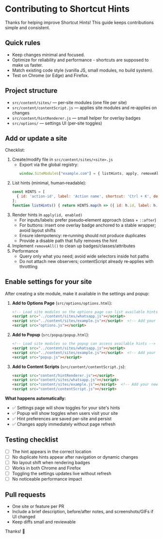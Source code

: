 # Contributing to Shortcut Hints

Thanks for helping improve Shortcut Hints! This guide keeps contributions simple and consistent.

## Quick rules
- Keep changes minimal and focused.
- Optimize for reliability and performance - shortcuts are supposed to make us faster.
- Match existing code style (vanilla JS, small modules, no build system).
- Test on Chrome (or Edge) and Firefox.

## Project structure
- `src/content/sites/` — per‑site modules (one file per site)
- `src/content/contentScript.js` — applies site modules and re‑applies on changes
- `src/content/hintRenderer.js` — small helper for overlay badges
- `src/options/` — settings UI (per‑site toggles)

## Add or update a site
Checklist:
1. Create/modify file in `src/content/sites/<site>.js`
   - Export via the global registry:
     ```js
     window.SiteModules["example.com"] = { listHints, apply, removeAll };
     ```
2. List hints (minimal, human‑readable):
   ```js
   const HINTS = [
     { id: 'action-id', label: 'Action name', shortcut: 'Ctrl + K', defaultEnabled: true }
   ];
   function listHints() { return HINTS.map(h => ({ id: h.id, label: h.label, shortcut: h.shortcut, defaultEnabled: !!h.defaultEnabled })); }
   ```
3. Render hints in `apply(id, enabled)`
   - For inputs/labels: prefer pseudo‑element approach (class + `::after`)
   - For buttons: insert one overlay badge anchored to a stable wrapper; avoid layout shifts
   - Ensure idempotency: re‑running should not produce duplicates
   - Provide a disable path that fully removes the hint
4. Implement `removeAll()` to clean up badges/classes/attributes
5. Performance
   - Query only what you need; avoid wide selectors inside hot paths
   - Do not attach new observers; contentScript already re‑applies with throttling

## Enable settings for your site
After creating a site module, make it available in the settings and popup:

1. **Add to Options Page** (`src/options/options.html`):
   ```html
   <!-- Load site modules so the options page can list available hints -->
   <script src="../content/sites/whatsapp.js"></script>
   <script src="../content/sites/example.js"></script>  <!-- Add your new site -->
   <script src="options.js"></script>
   ```

2. **Add to Popup** (`src/popup/popup.html`):
   ```html
   <!-- Load site modules so the popup can access available hints -->
   <script src="../content/sites/whatsapp.js"></script>
   <script src="../content/sites/example.js"></script>  <!-- Add your new site -->
   <script src="popup.js"></script>
   ```

3. **Add to Content Scripts** (`src/content/contentScript.js`):
   ```html
   <script src="content/hintRenderer.js"></script>
   <script src="content/sites/whatsapp.js"></script>
   <script src="content/sites/example.js"></script>  <!-- Add your new site -->
   <script src="content/contentScript.js"></script>
   ```

**What happens automatically:**
- ✅ Settings page will show toggles for your site's hints
- ✅ Popup will show toggles when users visit your site
- ✅ Hint preferences are saved per-site and persist
- ✅ Changes apply immediately without page refresh

## Testing checklist
- [ ] The hint appears in the correct location
- [ ] No duplicate hints appear after navigation or dynamic changes
- [ ] No layout shift when rendering badges
- [ ] Works in both Chrome and Firefox
- [ ] Toggling the settings updates live without refresh
- [ ] No noticeable performance impact

## Pull requests
- One site or feature per PR
- Include a brief description, before/after notes, and screenshots/GIFs if UI changed
- Keep diffs small and reviewable

Thanks! 🎉
